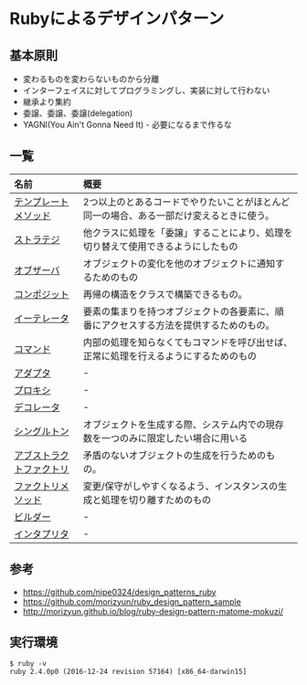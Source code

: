 # Rubyによるデザインパターン
## 基本原則
* 変わるものを変わらないものから分離
* インターフェイスに対してプログラミングし、実装に対して行わない
* 継承より集約
* 委譲、委譲、委譲(delegation)
* YAGNI(You Ain't Gonna Need It) - 必要になるまで作るな

## 一覧

| 名前 | 概要 |
|:---|:---|
| [テンプレートメソッド](https://github.com/rikoroku/ruby_design_patterns/tree/master/template_method) | 2つ以上のとあるコードでやりたいことがほとんど同一の場合、ある一部だけ変えるときに使う。 |
| [ストラテジ](https://github.com/rikoroku/ruby_design_patterns/tree/master/strategy) | 他クラスに処理を「委譲」することにより、処理を切り替えて使用できるようにしたもの |
| [オブザーバ](https://github.com/rikoroku/ruby_design_patterns/tree/master/observer) | オブジェクトの変化を他のオブジェクトに通知するためのもの |
| [コンポジット](https://github.com/rikoroku/ruby_design_patterns/tree/master/composite) | 再帰の構造をクラスで構築できるもの。 |
| [イーテレータ](https://github.com/rikoroku/ruby_design_patterns/tree/master/iterator) | 要素の集まりを持つオブジェクトの各要素に、順番にアクセスする方法を提供するためのもの。 |
| [コマンド](https://github.com/rikoroku/ruby_design_patterns/tree/master/commands) | 内部の処理を知らなくてもコマンドを呼び出せば、正常に処理を行えるようにするためのもの |
| [アダプタ](https://github.com/rikoroku/ruby_design_patterns/tree/master/adapter) | - |
| [プロキシ](https://github.com/rikoroku/ruby_design_patterns/tree/master/proxy) | - |
| [デコレータ](https://github.com/rikoroku/ruby_design_patterns/tree/master/decorator) | - |
| [シングルトン](https://github.com/rikoroku/ruby_design_patterns/tree/master/singleton) | オブジェクトを生成する際、システム内での現存数を一つのみに限定したい場合に用いる |
| [アブストラクトファクトリ](https://github.com/rikoroku/ruby_design_patterns/tree/master/abstract_factory) | 矛盾のないオブジェクトの生成を行うためのもの。 |
| [ファクトリメソッド](https://github.com/rikoroku/ruby_design_patterns/tree/master/factory_method) | 変更/保守がしやすくなるよう、インスタンスの生成と処理を切り離すためのもの |
| [ビルダー](https://github.com/rikoroku/ruby_design_patterns/tree/master/builder) | - |
| [インタプリタ](https://github.com/rikoroku/ruby_design_patterns/tree/master/interpreter) | - |

## 参考
* https://github.com/nipe0324/design_patterns_ruby
* https://github.com/morizyun/ruby_design_pattern_sample
* http://morizyun.github.io/blog/ruby-design-pattern-matome-mokuzi/

## 実行環境
```
$ ruby -v
ruby 2.4.0p0 (2016-12-24 revision 57164) [x86_64-darwin15]
```
